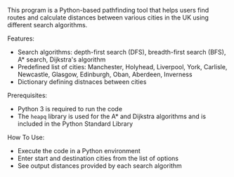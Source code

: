 This program is a Python-based pathfinding tool that helps users find routes and calculate distances between various cities in the UK using different search algorithms.

Features:
  - Search algorithms: depth-first search (DFS), breadth-first search (BFS), A* search, Dijkstra's algorithm
  - Predefined list of cities: Manchester, Holyhead, Liverpool, York, Carlisle, Newcastle, Glasgow, Edinburgh, Oban, Aberdeen, Inverness
  - Dictionary defining distnaces between cities

Prerequisites:
  - Python 3 is required to run the code
  - The `heapq` library is used for the A* and Dijkstra algorithms and is included in the Python Standard Library

How To Use:
  - Execute the code in a Python environment
  - Enter start and destination cities from the list of options
  - See output distances provided by each search algorithm

